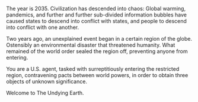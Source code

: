 The year is 2035. Civilization has descended into chaos: Global warming, pandemics, and further and further sub-divided information bubbles have caused states to descend into conflict with states, and people to descend into conflict with one another.

Two years ago, an unexplained event began in a certain region of the globe. Ostensibly an environmental disaster that threatened humanity. What remained of the world order sealed the region off, preventing anyone from entering.

You are a U.S. agent, tasked with surreptitiously entering the restricted region, contravening pacts between world powers, in order to obtain three objects of unknown significance.

Welcome to The Undying Earth.
